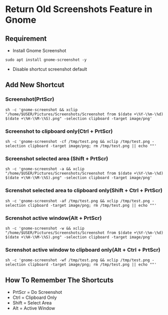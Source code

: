 # Return Old Screenshots Feature in Gnome

## Requirement

- Install Gnome Screenshot

```
sudo apt install gnome-screenshot -y
```

- Disable shortcut screenshot default

## Add New Shortcut

### Screenshot(PrtScr)

```
sh -c 'gnome-screenshot && xclip "/home/$USER/Pictures/Screenshots/Screenshot from $(date +\%Y-\%m-\%d) $(date +\%H-\%M-\%S).png" -selection clipboard -target image/png'
```

### Screenshot to clipboard only(Ctrl + PrtScr)

```
sh -c 'gnome-screenshot -cf /tmp/test.png && xclip /tmp/test.png -selection clipboard -target image/png; rm /tmp/test.png || echo ""'
```

### Screenshot selected area (Shift + PrtScr)

```
sh -c 'gnome-screenshot -a && xclip "/home/$USER/Pictures/Screenshots/Screenshot from $(date +\%Y-\%m-\%d) $(date +\%H-\%M-\%S).png" -selection clipboard -target image/png'
```

### Screnshot selected area to clipboard only(Shift + Ctrl + PrtScr)

```
sh -c 'gnome-screenshot -af /tmp/test.png && xclip /tmp/test.png -selection clipboard -target image/png; rm /tmp/test.png || echo ""'
```

### Screnshot active window(Alt + PrtScr)

```
sh -c 'gnome-screenshot -w && xclip "/home/$USER/Pictures/Screenshots/Screenshot from $(date +\%Y-\%m-\%d) $(date +\%H-\%M-\%S).png" -selection clipboard -target image/png'
```

### Screnshot active window to clipboard only(Alt + Ctrl + PrtScr)

```
sh -c 'gnome-screenshot -wf /tmp/test.png && xclip /tmp/test.png -selection clipboard -target image/png; rm /tmp/test.png || echo ""'
```

## How To Remember The Shortcuts

- PrtScr = Do Screenshot
- Ctrl = Clipboard Only
- Shift = Select Area
- Alt = Active Window
